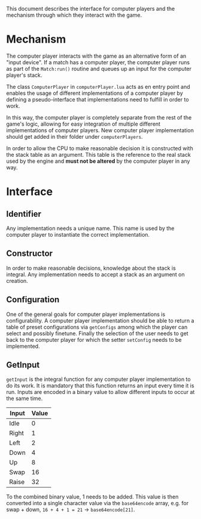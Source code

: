 This document describes the interface for computer players and the mechanism through which they interact with the game.

# Mechanism

The computer player interacts with the game as an alternative form of an "input device". If a match has a computer player, the computer player runs as part of the `Match:run()` routine and queues up an input for the computer player's stack.

The class `ComputerPlayer` in `computerPlayer.lua` acts as en entry point and enables the usage of different implementations of a computer player by defining a pseudo-interface that implementations need to fulfill in order to work.

In this way, the computer player is completely separate from the rest of the game's logic, allowing for easy integration of multiple different implementations of computer players. New computer player implementation should get added in their folder under `computerPlayers`.

In order to allow the CPU to make reasonable decision it is constructed with the stack table as an argument. This table is the reference to the real stack used by the engine and __must not be altered__ by the computer player in any way.

# Interface

## Identifier

Any implementation needs a unique name. This name is used by the computer player to instantiate the correct implementation.

## Constructor

In order to make reasonable decisions, knowledge about the stack is integral. Any implementation needs to accept a stack as an argument on creation.

## Configuration

One of the general goals for computer player implementations is configurability. A computer player implementation should be able to return a table of preset configurations via `getConfigs` among which the player can select and possibly finetune. Finally the selection of the user needs to get back to the computer player for which the setter `setConfig` needs to be implemented.

## GetInput

`getInput` is the integral function for any computer player implementation to do its work. It is mandatory that this function returns an input every time it is run. Inputs are encoded in a binary value to allow different inputs to occur at the same time.

| Input | Value |
|-------|-------|
| Idle  | 0 |
| Right | 1 |
| Left  | 2 |
| Down  | 4 |
| Up    | 8 |
| Swap  | 16 |
| Raise | 32 |

To the combined binary value, 1 needs to be added. This value is then converted into a single character value via the `base64encode` array, e.g. for swap + down, `16 + 4 + 1 = 21` -> `base64encode[21]`.